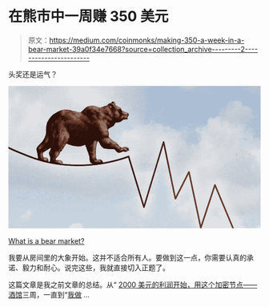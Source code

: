 # 在熊市中一周赚 350 美元

> 原文：<https://medium.com/coinmonks/making-350-a-week-in-a-bear-market-39a0f34e7668?source=collection_archive---------2----------------------->

头奖还是运气？

![](img/c2635eb9d9a128f2fe8e4856825b1d80.png)

[What is a bear market?](https://www.forbes.com/advisor/investing/bear-market-rally/)

我要从房间里的大象开始。这并不适合所有人。要做到这一点，你需要认真的承诺、毅力和耐心。说完这些，我就直接切入正题了。

这篇文章是我之前文章的总结。从“ [2000 美元的利润开始，用这个加密节点——酒馆](/coinmonks/2000-profit-in-three-weeks-with-this-crypto-node-the-tavern-9b27010d18b?source=your_stories_page-------------------------------------)三周，一直到“[我做](/coinmonks/i-make-1000-per-month-from-a-300-investment-in-this-node-project-7990be2f16b9?source=your_stories_page-------------------------------------) …